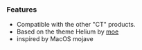 
### Features
- Compatible with the other "CT" products.
- Based on the theme Helium by [moe](https://www.opendesktop.org/u/jomada/)
- inspired by MacOS mojave


